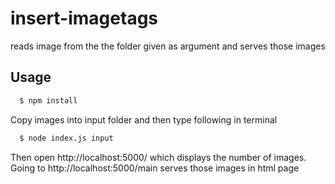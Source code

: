 # insert-imagetags

reads image from the the folder given as argument and serves those images

## Usage

```sh
  $ npm install
```
Copy images into input folder and then type following in terminal

```sh
  $ node index.js input  
```

Then open http://localhost:5000/ which displays the number of images. Going to http://localhost:5000/main serves those images in html page

